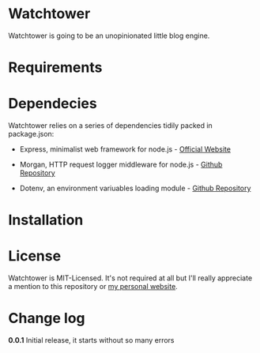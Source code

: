 # Watchtower
Watchtower is going to be an unopinionated little blog engine.

# Requirements

# Dependecies
Watchtower relies on a series of dependencies tidily packed in package.json:

* Express, minimalist web framework for node.js - [Official Website](https://expressjs.com)

* Morgan, HTTP request logger middleware for node.js - [Github Repository](https://github.com/expressjs/morgan)

* Dotenv, an environment variuables loading module - [Github Repository](https://github.com/motdotla/dotenv) 

# Installation

# License
Watchtower is MIT-Licensed. It's not required at all but I'll really appreciate a mention to this repository or [my personal website](https://guicciardi.net).

# Change log

**0.0.1** Initial release, it starts without so many errors